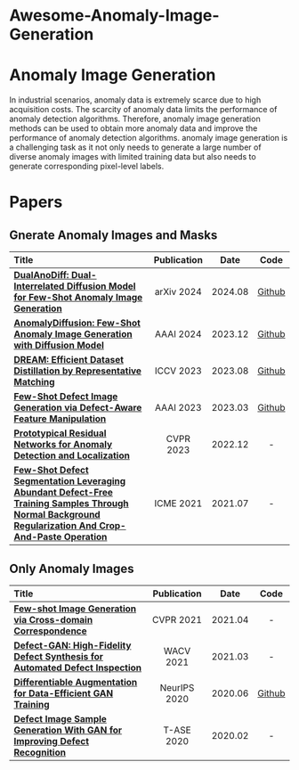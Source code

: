 # Awesome-Anomaly-Image-Generation

# Anomaly Image Generation
In industrial scenarios, anomaly data is extremely scarce due to high acquisition costs. The scarcity of anomaly data limits the performance of anomaly detection algorithms. Therefore, anomaly image generation methods can be used to obtain more anomaly data and improve the performance of anomaly detection algorithms. anomaly image generation is a challenging task as it not only needs to generate a large number of diverse anomaly images with limited training data but also needs to generate corresponding pixel-level labels.

<!-- # Papers
## Gnerate Anomaly Images and Masks
* Jin Y, Peng J, He Q, et al. DualAnoDiff: Dual-Interrelated Diffusion Model for Few-Shot Anomaly Image Generation[J]. 2024. [[pdf]](https://arxiv.org/pdf/2408.13509)
* Hu T, Zhang J, Yi R, et al. Anomalydiffusion: Few-shot anomaly image generation with diffusion model[C]. AAAI2024. [[pdf]](https://ojs.aaai.org/index.php/AAAI/article/view/28696/29348)
* Duan Y, Hong Y, Niu L, et al. Few-shot defect image generation via defect-aware feature manipulation[C]. AAAI2023. [[pdf]](https://ojs.aaai.org/index.php/AAAI/article/view/25132/24904)
* Liu Y, Gu J, Wang K, et al. Dream: Efficient dataset distillation by representative matching[C]. IEEE/CVF International Conference on Computer Vision. 2023. [[pdf]](https://openaccess.thecvf.com/content/ICCV2023/papers/Liu_DREAM_Efficient_Dataset_Distillation_by_Representative_Matching_ICCV_2023_paper.pdf)
* Lin D, Cao Y, Zhu W, et al. Few-shot defect segmentation leveraging abundant defect-free training samples through normal background regularization and crop-and-paste operation[C]. IEEE International Conference on Multimedia and Expo (ICME). 2021. [[pdf]](https://ieeexplore.ieee.org/abstract/document/9428468/)
* Zhang H, Wu Z, Wang Z, et al. Prototypical residual networks for anomaly detection and localization[C]. IEEE/CVF Conference on Computer Vision and Pattern Recognition. 2023. [[pdf]](http://openaccess.thecvf.com/content/CVPR2023/papers/Zhang_Prototypical_Residual_Networks_for_Anomaly_Detection_and_Localization_CVPR_2023_paper.pdf)

## Only Anomaly Images
* Zhang G, Cui K, Hung T Y, et al. Defect-GAN: High-fidelity defect synthesis for automated defect inspection[C]. IEEE/CVF Winter Conference on Applications of Computer Vision. 2021. [[pdf]](http://openaccess.thecvf.com/content/WACV2021/papers/Zhang_Defect-GAN_High-Fidelity_Defect_Synthesis_for_Automated_Defect_Inspection_WACV_2021_paper.pdf)
* Niu S, Li B, Wang X, et al. Defect image sample generation with GAN for improving defect recognition[J]. IEEE Transactions on Automation Science and Engineering, 2020. [[pdf]](https://www.researchgate.net/profile/Hui-Lin-14/publication/339362792_Defect_Image_Sample_Generation_With_GAN_for_Improving_Defect_Recognition/links/5fbfc7f9a6fdcc6cc66a69ac/Defect-Image-Sample-Generation-With-GAN-for-Improving-Defect-Recognition.pdf)
* Ojha U, Li Y, Lu J, et al. Few-shot image generation via cross-domain correspondence[C]. IEEE/CVF conference on computer vision and pattern recognition. 2021. [[pdf]](http://openaccess.thecvf.com/content/CVPR2021/papers/Ojha_Few-Shot_Image_Generation_via_Cross-Domain_Correspondence_CVPR_2021_paper.pdf)
* Zhao S, Liu Z, Lin J, et al. Differentiable augmentation for data-efficient gan training[J]. NIPS. 2020. [[pdf]](https://proceedings.neurips.cc/paper_files/paper/2020/file/55479c55ebd1efd3ff125f1337100388-Paper.pdf) -->

# Papers
## Gnerate Anomaly Images and Masks
|  Title  |   Publication  |   Date   |   Code   |
|:--------|:--------:|:--------:|:--------:|
| [**DualAnoDiff: Dual-Interrelated Diffusion Model for Few-Shot Anomaly Image Generation**](https://arxiv.org/pdf/2408.13509) | arXiv 2024 | 2024.08 | [Github](https://github.com/yinyjin/DualAnoDiff) |
| [**AnomalyDiffusion: Few-Shot Anomaly Image Generation with Diffusion Model**](https://ojs.aaai.org/index.php/AAAI/article/view/28696/29348) | AAAI 2024 | 2023.12 | [Github](https://github.com/sjtuplayer/anomalydiffusion) |
| [**DREAM: Efficient Dataset Distillation by Representative Matching**](https://openaccess.thecvf.com/content/ICCV2023/papers/Liu_DREAM_Efficient_Dataset_Distillation_by_Representative_Matching_ICCV_2023_paper.pdf) | ICCV 2023 | 2023.08 | [Github](https://github.com/Yanqing0327/DREAM) |
| [**Few-Shot Defect Image Generation via Defect-Aware Feature Manipulation**](https://ojs.aaai.org/index.php/AAAI/article/view/25132/24904) | AAAI 2023 | 2023.03 | [Github](https://github.com/Ldhlwh/DFMGAN) |
| [**Prototypical Residual Networks for Anomaly Detection and Localization**](http://openaccess.thecvf.com/content/CVPR2023/papers/Zhang_Prototypical_Residual_Networks_for_Anomaly_Detection_and_Localization_CVPR_2023_paper.pdf) | CVPR 2023 | 2022.12 | - |
| [**Few-Shot Defect Segmentation Leveraging Abundant Defect-Free Training Samples Through Normal Background Regularization And Crop-And-Paste Operation**](https://ieeexplore.ieee.org/abstract/document/9428468/) | ICME 2021 | 2021.07 | - |

## Only Anomaly Images
|  Title  |   Publication  |   Date   |   Code   |
|:--------|:--------:|:--------:|:--------:|
| [**Few-shot Image Generation via Cross-domain Correspondence**](http://openaccess.thecvf.com/content/CVPR2021/papers/Ojha_Few-Shot_Image_Generation_via_Cross-Domain_Correspondence_CVPR_2021_paper.pdf) | CVPR 2021 | 2021.04 | - |
| [**Defect-GAN: High-Fidelity Defect Synthesis for Automated Defect Inspection**](http://openaccess.thecvf.com/content/WACV2021/papers/Zhang_Defect-GAN_High-Fidelity_Defect_Synthesis_for_Automated_Defect_Inspection_WACV_2021_paper.pdf) | WACV 2021 | 2021.03 | - |
| [**Differentiable Augmentation for Data-Efficient GAN Training**](https://proceedings.neurips.cc/paper_files/paper/2020/file/55479c55ebd1efd3ff125f1337100388-Paper.pdf) | NeurIPS 2020 | 2020.06 | [Github](https://github.com/mit-han-lab/data-efficient-gans) |
| [**Defect Image Sample Generation With GAN for Improving Defect Recognition**](https://www.researchgate.net/profile/Hui-Lin-14/publication/339362792_Defect_Image_Sample_Generation_With_GAN_for_Improving_Defect_Recognition/links/5fbfc7f9a6fdcc6cc66a69ac/Defect-Image-Sample-Generation-With-GAN-for-Improving-Defect-Recognition.pdf) | T-ASE 2020 | 2020.02 | - |